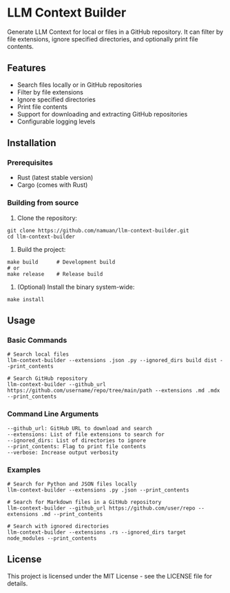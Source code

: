 # LLM Context Builder

Generate LLM Context for local or files in a GitHub repository.
It can filter by file extensions, ignore specified directories, and optionally print file contents.

## Features

- Search files locally or in GitHub repositories
- Filter by file extensions
- Ignore specified directories
- Print file contents
- Support for downloading and extracting GitHub repositories
- Configurable logging levels

## Installation

### Prerequisites

- Rust (latest stable version)
- Cargo (comes with Rust)

### Building from source

1. Clone the repository:
```shell
git clone https://github.com/namuan/llm-context-builder.git
cd llm-context-builder
```

1. Build the project:

```shell
make build      # Development build
# or
make release    # Release build
```

1. (Optional) Install the binary system-wide:

```shell
make install
```

## Usage

### Basic Commands
```text
# Search local files
llm-context-builder --extensions .json .py --ignored_dirs build dist --print_contents

# Search GitHub repository
llm-context-builder --github_url https://github.com/username/repo/tree/main/path --extensions .md .mdx --print_contents
```

### Command Line Arguments
```text
--github_url: GitHub URL to download and search
--extensions: List of file extensions to search for
--ignored_dirs: List of directories to ignore
--print_contents: Flag to print file contents
--verbose: Increase output verbosity
```

### Examples

```text
# Search for Python and JSON files locally
llm-context-builder --extensions .py .json --print_contents

# Search for Markdown files in a GitHub repository
llm-context-builder --github_url https://github.com/user/repo --extensions .md --print_contents

# Search with ignored directories
llm-context-builder --extensions .rs --ignored_dirs target node_modules --print_contents
```

## License

This project is licensed under the MIT License - see the LICENSE file for details.
